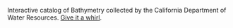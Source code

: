 Interactive catalog of Bathymetry collected by the California Department of Water Resources.
[Give it a whirl](https://gis.water.ca.gov/app/bathymetry).
